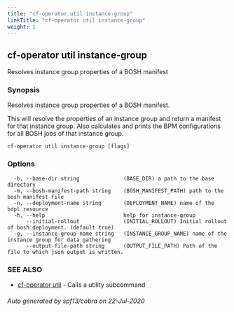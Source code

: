 ```yaml
---
title: "cf-operator util instance-group"
linkTitle: "cf-operator util instance-group"
weight: 1
---
```

## cf-operator util instance-group

Resolves instance group properties of a BOSH manifest

### Synopsis

Resolves instance group properties of a BOSH manifest.

This will resolve the properties of an instance group and return a manifest for that instance group.
Also calculates and prints the BPM configurations for all BOSH jobs of that instance group.



```
cf-operator util instance-group [flags]
```

### Options

```
  -b, --base-dir string              (BASE_DIR) a path to the base directory
  -m, --bosh-manifest-path string    (BOSH_MANIFEST_PATH) path to the bosh manifest file
  -n, --deployment-name string       (DEPLOYMENT_NAME) name of the bdpl resource
  -h, --help                         help for instance-group
      --initial-rollout              (INITIAL_ROLLOUT) Initial rollout of bosh deployment. (default true)
  -g, --instance-group-name string   (INSTANCE_GROUP_NAME) name of the instance group for data gathering
      --output-file-path string      (OUTPUT_FILE_PATH) Path of the file to which json output is written.
```

### SEE ALSO

* [cf-operator util](../cf-operator_util)	 - Calls a utility subcommand

###### Auto generated by spf13/cobra on 22-Jul-2020
